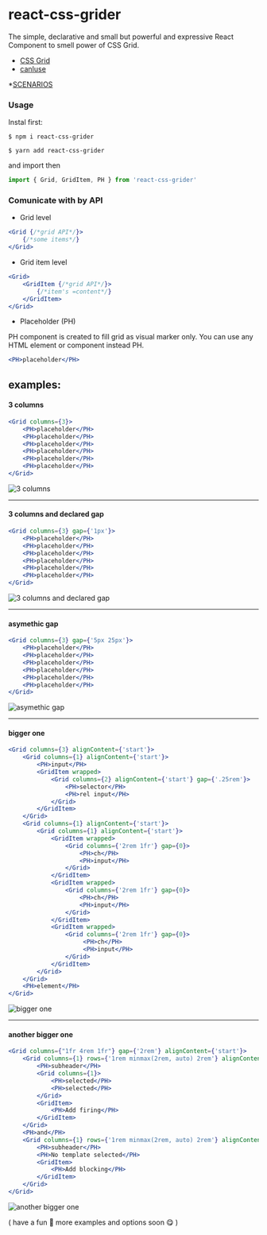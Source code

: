 # react-css-grider

The simple, declarative and small but powerful and expressive React Component to smell power of CSS Grid.

* [CSS Grid](https://drafts.csswg.org/css-align-3/#propdef-gap)
* [canIuse](https://caniuse.com/#search=css%20grid)

*[SCENARIOS](https://github.com/berbecki/react-css-grider/wiki)

### Usage
Instal first:
```text
$ npm i react-css-grider
```

```text
$ yarn add react-css-grider
```
and import then

```javascript
import { Grid, GridItem, PH } from 'react-css-grider'
```
### Comunicate with by API

* Grid level
```jsx harmony
<Grid {/*grid API*/}>
    {/*some items*/}
</Grid>
```

* Grid item level
```jsx harmony
<Grid>
    <GridItem {/*grid API*/}>
        {/*item's =content*/}
    </GridItem>
</Grid>
```
* Placeholder (PH)

PH component is created to fill grid as visual marker only. You can use any HTML element or component instead PH.
```jsx harmony
<PH>placeholder</PH>
```
## examples:

#### 3 columns
```jsx harmony
<Grid columns={3}>
    <PH>placeholder</PH>
    <PH>placeholder</PH>
    <PH>placeholder</PH>
    <PH>placeholder</PH>
    <PH>placeholder</PH>
    <PH>placeholder</PH>
</Grid>
```
![3 columns](https://www.dropbox.com/s/7gay6zdkjd1eoq6/Screen%20Shot%202018-03-01%20at%2016.30.44.png?raw=1)

***

#### 3 columns and declared gap
```jsx harmony
<Grid columns={3} gap={'1px'}>
    <PH>placeholder</PH>
    <PH>placeholder</PH>
    <PH>placeholder</PH>
    <PH>placeholder</PH>
    <PH>placeholder</PH>
    <PH>placeholder</PH>
</Grid>
```
![3 columns and declared gap](https://www.dropbox.com/s/0scfpkfayzjlrzn/Screen%20Shot%202018-03-01%20at%2016.34.52.png?raw=1)

***

#### asymethic gap
```jsx harmony
<Grid columns={3} gap={'5px 25px'}>
    <PH>placeholder</PH>
    <PH>placeholder</PH>
    <PH>placeholder</PH>
    <PH>placeholder</PH>
    <PH>placeholder</PH>
    <PH>placeholder</PH>
</Grid>
```
![asymethic gap](https://www.dropbox.com/s/gof7hkl7ngwgegy/Screen%20Shot%202018-03-01%20at%2016.45.28.png?raw=1)

***

#### bigger one
```jsx harmony
<Grid columns={3} alignContent={'start'}>
    <Grid columns={1} alignContent={'start'}>
        <PH>input</PH>
        <GridItem wrapped>
            <Grid columns={2} alignContent={'start'} gap={'.25rem'}>
                <PH>selector</PH>
                <PH>rel input</PH>
            </Grid>
        </GridItem>
    </Grid>
    <Grid columns={1} alignContent={'start'}>
        <Grid columns={1} alignContent={'start'}>
            <GridItem wrapped>
                <Grid columns={'2rem 1fr'} gap={0}>
                    <PH>ch</PH>
                    <PH>input</PH>
                </Grid>
            </GridItem>
            <GridItem wrapped>
                <Grid columns={'2rem 1fr'} gap={0}>
                    <PH>ch</PH>
                    <PH>input</PH>
                </Grid>
            </GridItem>
            <GridItem wrapped>
                <Grid columns={'2rem 1fr'} gap={0}>
                     <PH>ch</PH>
                     <PH>input</PH>
                </Grid>
            </GridItem>
        </Grid>
    </Grid>
    <PH>element</PH>
</Grid>
```
![bigger one](https://www.dropbox.com/s/mcblo5odcnchz0u/Screen%20Shot%202018-03-01%20at%2016.53.16.png?raw=1)

***

#### another bigger one
```jsx harmony
<Grid columns={"1fr 4rem 1fr"} gap={'2rem'} alignContent={'start'}>
    <Grid columns={1} rows={'1rem minmax(2rem, auto) 2rem'} alignContent={'start'}>
        <PH>subheader</PH>
        <Grid columns={1}>
            <PH>selected</PH>
            <PH>selected</PH>
        </Grid>
        <GridItem>
            <PH>Add firing</PH>
        </GridItem>
    </Grid>
    <PH>and</PH>
    <Grid columns={1} rows={'1rem minmax(2rem, auto) 2rem'} alignContent={'start'}>
        <PH>subheader</PH>
        <PH>No template selected</PH>
        <GridItem>
            <PH>Add blocking</PH>
        </GridItem>
    </Grid>
</Grid>
```
![another bigger one](https://www.dropbox.com/s/1ik3zvtqhnwkqt6/Screen%20Shot%202018-03-01%20at%2017.14.27.png?raw=1)

( have a fun 🤘 more examples and options soon 😋 )